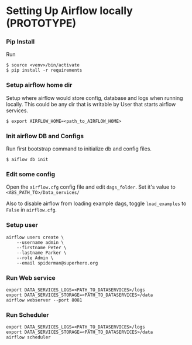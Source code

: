 # Setting Up Airflow locally (PROTOTYPE)

### Pip Install

Run 
```shell script
$ source <venv>/bin/activate
$ pip install -r requirements
```

### Setup airflow home dir

Setup where airflow would store config, database and logs when running locally.
This could be any dir that is writable by User that starts airflow services. 

```shell script
$ export AIRFLOW_HOME=<path_to_AIRFLOW_HOME>
```

### Init airflow DB and Configs

Run first bootstrap command to initialize db and config files.

```shell script
$ aiflow db init
```

### Edit some config

Open the `airflow.cfg`  config file and edit `dags_folder`. Set it's value to `<ABS_PATH_TO>/Data_services/`

Also to disable airflow from loading example dags, toggle `load_examples` to `False` in `airflow.cfg`. 

### Setup user

```shell script
airflow users create \
    --username admin \
    --firstname Peter \
    --lastname Parker \
    --role Admin \
    --email spiderman@superhero.org
```
 
 ### Run Web service
 
 ```shell script
export DATA_SERVICES_LOGS=<PATH_TO_DATASERVICES>/logs
export DATA_SERVICES_STORAGE=<PATH_TO_DATASERVICES>/data
airflow webserver --port 8081
```

### Run Scheduler


```shell script
export DATA_SERVICES_LOGS=<PATH_TO_DATASERVICES>/logs
export DATA_SERVICES_STORAGE=<PATH_TO_DATASERVICES>/data
airflow scheduler
```
